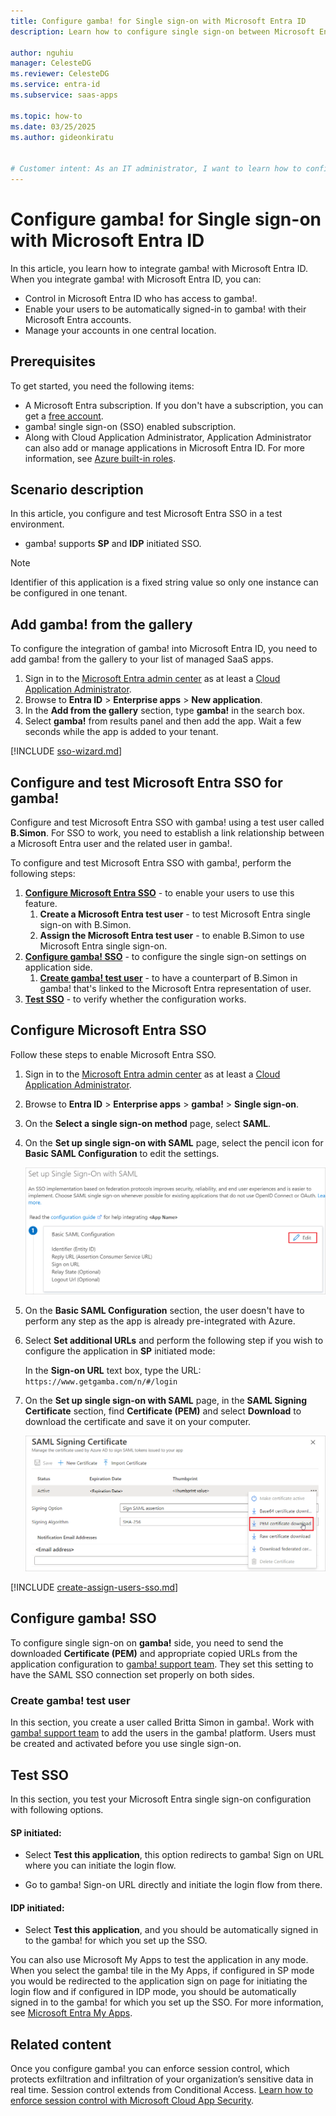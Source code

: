 ```yaml
---
title: Configure gamba! for Single sign-on with Microsoft Entra ID
description: Learn how to configure single sign-on between Microsoft Entra ID and gamba!.

author: nguhiu
manager: CelesteDG
ms.reviewer: CelesteDG
ms.service: entra-id
ms.subservice: saas-apps

ms.topic: how-to
ms.date: 03/25/2025
ms.author: gideonkiratu


# Customer intent: As an IT administrator, I want to learn how to configure single sign-on between Microsoft Entra ID and gamba! so that I can control who has access to gamba!, enable automatic sign-in with Microsoft Entra accounts, and manage my accounts in one central location.
---
```


# Configure gamba! for Single sign-on with Microsoft Entra ID

In this article,  you learn how to integrate gamba! with Microsoft Entra ID. When you integrate gamba! with Microsoft Entra ID, you can:

* Control in Microsoft Entra ID who has access to gamba!.
* Enable your users to be automatically signed-in to gamba! with their Microsoft Entra accounts.
* Manage your accounts in one central location.

## Prerequisites

To get started, you need the following items:

* A Microsoft Entra subscription. If you don't have a subscription, you can get a [free account](https://azure.microsoft.com/free/).
* gamba! single sign-on (SSO) enabled subscription.
* Along with Cloud Application Administrator, Application Administrator can also add or manage applications in Microsoft Entra ID.
For more information, see [Azure built-in roles](~/identity/role-based-access-control/permissions-reference.md).

## Scenario description

In this article,  you configure and test Microsoft Entra SSO in a test environment.

* gamba! supports **SP** and **IDP** initiated SSO.

> [!NOTE]
> Identifier of this application is a fixed string value so only one instance can be configured in one tenant.

## Add gamba! from the gallery

To configure the integration of gamba! into Microsoft Entra ID, you need to add gamba! from the gallery to your list of managed SaaS apps.

1. Sign in to the [Microsoft Entra admin center](https://entra.microsoft.com) as at least a [Cloud Application Administrator](~/identity/role-based-access-control/permissions-reference.md#cloud-application-administrator).
1. Browse to **Entra ID** > **Enterprise apps** > **New application**.
1. In the **Add from the gallery** section, type **gamba!** in the search box.
1. Select **gamba!** from results panel and then add the app. Wait a few seconds while the app is added to your tenant.

 [!INCLUDE [sso-wizard.md](~/identity/saas-apps/includes/sso-wizard.md)]

<a name='configure-and-test-azure-ad-sso-for-gamba'></a>

## Configure and test Microsoft Entra SSO for gamba!

Configure and test Microsoft Entra SSO with gamba! using a test user called **B.Simon**. For SSO to work, you need to establish a link relationship between a Microsoft Entra user and the related user in gamba!.

To configure and test Microsoft Entra SSO with gamba!, perform the following steps:

1. **[Configure Microsoft Entra SSO](#configure-azure-ad-sso)** - to enable your users to use this feature.
    1. **Create a Microsoft Entra test user** - to test Microsoft Entra single sign-on with B.Simon.
    1. **Assign the Microsoft Entra test user** - to enable B.Simon to use Microsoft Entra single sign-on.
1. **[Configure gamba! SSO](#configure-gamba-sso)** - to configure the single sign-on settings on application side.
    1. **[Create gamba! test user](#create-gamba-test-user)** - to have a counterpart of B.Simon in gamba! that's linked to the Microsoft Entra representation of user.
1. **[Test SSO](#test-sso)** - to verify whether the configuration works.

<a name='configure-azure-ad-sso'></a>

## Configure Microsoft Entra SSO

Follow these steps to enable Microsoft Entra SSO.

1. Sign in to the [Microsoft Entra admin center](https://entra.microsoft.com) as at least a [Cloud Application Administrator](~/identity/role-based-access-control/permissions-reference.md#cloud-application-administrator).
1. Browse to **Entra ID** > **Enterprise apps** > **gamba!** > **Single sign-on**.
1. On the **Select a single sign-on method** page, select **SAML**.
1. On the **Set up single sign-on with SAML** page, select the pencil icon for **Basic SAML Configuration** to edit the settings.

    ![Screenshot shows to edit Basic S A M L Configuration.](common/edit-urls.png "Basic Configuration")

1. On the **Basic SAML Configuration** section, the user doesn't have to perform any step as the app is already pre-integrated with Azure.   

1. Select **Set additional URLs** and perform the following step if you wish to configure the application in **SP** initiated mode:

    In the **Sign-on URL** text box, type the URL:
    `https://www.getgamba.com/n/#/login`

1. On the **Set up single sign-on with SAML** page, in the **SAML Signing Certificate** section,  find **Certificate (PEM)** and select **Download** to download the certificate and save it on your computer.

	![Screenshot shows the Certificate download link.](common/certificate-base64-download.png "Certificate")

<a name='create-an-azure-ad-test-user'></a>

[!INCLUDE [create-assign-users-sso.md](~/identity/saas-apps/includes/create-assign-users-sso.md)]

## Configure gamba! SSO

To configure single sign-on on **gamba!** side, you need to send the downloaded **Certificate (PEM)** and appropriate copied URLs from the application configuration to [gamba! support team](mailto:customers@getgamba.com). They set this setting to have the SAML SSO connection set properly on both sides.

### Create gamba! test user

In this section, you create a user called Britta Simon in gamba!. Work with [gamba! support team](mailto:customers@getgamba.com) to add the users in the gamba! platform. Users must be created and activated before you use single sign-on.

## Test SSO 

In this section, you test your Microsoft Entra single sign-on configuration with following options. 

#### SP initiated:

* Select **Test this application**, this option redirects to gamba! Sign on URL where you can initiate the login flow.  

* Go to gamba! Sign-on URL directly and initiate the login flow from there.

#### IDP initiated:

* Select **Test this application**, and you should be automatically signed in to the gamba! for which you set up the SSO. 

You can also use Microsoft My Apps to test the application in any mode. When you select the gamba! tile in the My Apps, if configured in SP mode you would be redirected to the application sign on page for initiating the login flow and if configured in IDP mode, you should be automatically signed in to the gamba! for which you set up the SSO. For more information, see [Microsoft Entra My Apps](/azure/active-directory/manage-apps/end-user-experiences#azure-ad-my-apps).

## Related content

Once you configure gamba! you can enforce session control, which protects exfiltration and infiltration of your organization’s sensitive data in real time. Session control extends from Conditional Access. [Learn how to enforce session control with Microsoft Cloud App Security](/cloud-app-security/proxy-deployment-aad).
